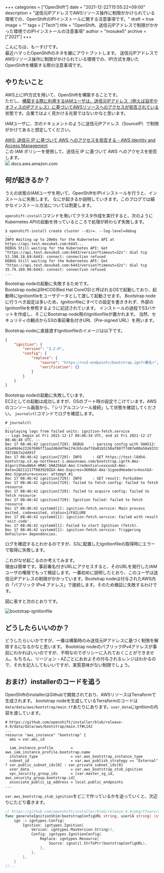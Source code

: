 +++
categories = ["OpenShift"]
date = "2021-12-22T15:55:22+09:00"
description = "送信元IPアドレスでAWSリソース操作に制限がかけられている環境での、OpenShiftのIPIインストールに関する注意事項です。"
draft = true
image = ""
tags = ["Tech"]
title = "OpenShift、送信元IPアドレスで制限がかかった環境でのIPIインストールの注意事項"
author = "mosuke5"
archive = ["2021"]
+++

こんにちは、もーすけです。  
最近ハマったOpenShiftのネタを雑にアウトプットします。
送信元IPアドレスでAWSリソース操作に制限がかけられている環境での、IPI方式を用いたOpenShiftを構築する際の注意事項です。
<!--more-->

## やりたいこと
AWS上にIPI方式を用いて、OpenShiftを構築することです。  
ただし、<u>構築する際に利用するIAMユーザは、送信元IPアドレス（例えば自宅やオフィスのIPアドレス）に基づいてAWSリソースへのアクセスが拒否されている</u>状態です。企業ではよく見かける光景ではないかなと思います。

IAMユーザに、次のドキュメントのように送信元IPアドレス（SourceIP）で制限がかけてあると想定してください。

<div class="belg-link row">
  <div class="belg-right col-md-12">
  <div class="belg-title">
      <a href="https://docs.aws.amazon.com/ja_jp/IAM/latest/UserGuide/reference_policies_examples_aws_deny-ip.html" target="_blank">AWS: 送信元 IP に基づいて AWS へのアクセスを拒否する - AWS Identity and Access Management</a>
    </div>
    <div class="belg-description">この IAM ポリシーを使用して、送信元 IP に基づいて AWS へのアクセスを拒否します。</div>
    <div class="belg-site">
      <img src="https://docs.aws.amazon.com/assets/images/favicon.ico" class="belg-site-icon">
      <span class="belg-site-name">docs.aws.amazon.com</span>
    </div>
  </div>
</div>

## 何が起きるか？
うえの状態のIAMユーザを用いて、OpenShiftをIPIインストールを行うと、インストールに失敗します。
なにが起きるか説明していきます。このブログでは細かなインストール方法については割愛します。

`openshift-install`コマンドを用いてクラスタ作成を実行すると、次のようにKubernetes APIの起動を待っているところで処理が終わらず失敗します。

```
$ openshift-install create cluster --dir=. --log-level=debug
...
INFO Waiting up to 20m0s for the Kubernetes API at https://api.test.mosuke5.com:6443...
DEBUG Still waiting for the Kubernetes API: Get "https://api.test.mosuke5.com:6443/version?timeout=32s": dial tcp 52.198.18.69:6443: connect: connection refused
DEBUG Still waiting for the Kubernetes API: Get "https://api.test.mosuke5.com:6443/version?timeout=32s": dial tcp 35.74.169.90:6443: connect: connection refused
...
```

Bootstrap nodeの起動に失敗するためです。  
Bootstrap nodeはRHCOS(Red Hat CoreOS)と呼ばれるOSで起動しており、起動時にIgnitionfileをユーザデータとして渡して起動させます。
Bootstrap nodeに行うべき設定は多いため、Ignitionfileにすべての設定を書ききれず、外部のIgnitionfileを参照するように記述されています。
インストールの過程でS3バケットを作成し、そこにBootstrap node用のIgnitionfileが置かれます。
当然、セキュリティの観点からS3の事前署名付きURL（Pre-signed URL）を用います。

Bootstrap nodeに直接渡すIgnitionfileのイメージは以下です。

```json
{
    "ignition": {
        "version": "3.2.0",
        "config": {
            "replace": {
                "source": "https://<s3-endpoint>/bootstrap.ign?<署名>",
                "verification": {}
            }
        }
    }
}
```

Bootstrap nodeの起動に失敗しています。  
EC2としての起動は成功しますが、OSのブート時の設定でこけています。AWSのコンソール画面から、「シリアルコンソール接続」して状態を確認してください。
`journalctl`コマンドでログを確認します。

```
# journalctl
...
Displaying logs from failed units: ignition-fetch.service
-- Logs begin at Fri 2021-12-17 08:46:34 UTC, end at Fri 2021-12-17 08:46:48 UTC. --
Dec 17 08:46:42 ignition[729]: DEBUG    : parsing config with SHA512: 82a49d4e22267606ff1aa2d6d4f9e174cb5cdaf7da01b5150af807f7d07e00a58a9331f8befefb07a7e2c4364299c0f62ab2748cd05260c204
f8726b7a2dd91f
Dec 17 08:46:42 ignition[729]: INFO     : GET https://test-l8dh4-bootstrap.s3.ap-northeast-1.amazonaws.com/bootstrap.ign?X-Amz-Algorithm=AWS4-HMAC-SHA256&X-Amz-Credential=xxxxx&X-Amz-Date=20211217T083920Z&X-Amz-Expires=3600&X-Amz-SignedHeaders=host&X-Amz-Signature=xxxxx: attempt #1
Dec 17 08:46:42 ignition[729]: INFO     : GET result: Forbidden
Dec 17 08:46:42 ignition[729]: failed to fetch config: failed to fetch resource
Dec 17 08:46:42 ignition[729]: failed to acquire config: failed to fetch resource
Dec 17 08:46:42 ignition[729]: Ignition failed: failed to fetch resource
Dec 17 08:46:42 systemd[1]: ignition-fetch.service: Main process exited, code=exited, status=1/FAILURE
Dec 17 08:46:42 systemd[1]: ignition-fetch.service: Failed with result 'exit-code'.
Dec 17 08:46:42 systemd[1]: Failed to start Ignition (fetch).
Dec 17 08:46:42 systemd[1]: ignition-fetch.service: Triggering OnFailure= dependencies.
```

ログを確認するとわかるのですが、S3に配置したIgnitionfileの取得時にエラーで取得に失敗します。  

これがなぜ起こるのか考えてみます。  
理由は簡単です。事前署名付きURLにアクセスすると、そのURLを発行したIAMユーザの権限でもって検証します。一番初めに説明したとおり、このユーザは送信元IPアドレスの制限がかかっています。Bootstrap nodeは付与されたAWS内の「パブリック IPv4 アドレス」で接続します。そのため検証に失敗するわけです。

図に表すと次のとおりです。

![bootstrap-ignitionfile](/image/bootstrap-ignitionfile.png)

## どうしたらいいのか？
どうしたらいいかですが、一番は構築時のみ送信元IPアドレスに基づく制限を解除するになるかなと思います。
Bootstrap nodeのパブリックIPv4アドレスが事前にわかればいいのですが、不明なのでポリシーに入れておくことができません。もちろん、リージョン・AZごとにおおよその付与されるレンジはわかるので、それを記入してもいいですが、実質意味がない制限でしょう。

## おまけ）installerのコードを追う
OpenShiftのinstallerはGithubで開発されており、AWSリソースはTerraformで生成されます。
bootstrap nodeを生成しているTerraformのコードは `data/data/aws/bootstrap/main.tf`あたりにあります。`user_data`にignitionの内容を渡しています。

```hcl
# https://github.com/openshift/installer/blob/release-4.9/data/data/aws/bootstrap/main.tf#L142
...
resource "aws_instance" "bootstrap" {
  ami = var.ami_id

  iam_instance_profile        = aws_iam_instance_profile.bootstrap.name
  instance_type               = var.aws_bootstrap_instance_type
  subnet_id                   = var.aws_publish_strategy == "External" ? var.public_subnet_ids[0] : var.private_subnet_ids[0]
  user_data                   = var.aws_bootstrap_stub_ignition
  vpc_security_group_ids      = [var.master_sg_id, aws_security_group.bootstrap.id]
  associate_public_ip_address = local.public_endpoints
...
```

`var.aws_bootstrap_stub_ignition`をどこで作っているかを追っていくと、次辺りにたどり着きます。

```go
// https://github.com/openshift/installer/blob/release-4.9/pkg/tfvars/aws/bootstrap_ignition.go#L39-L75
func generateIgnitionShim(bootstrapConfigURL string, userCA string) (string, error) {
	ign := igntypes.Config{
		Ignition: igntypes.Ignition{
			Version: igntypes.MaxVersion.String(),
			Config: igntypes.IgnitionConfig{
				Replace: igntypes.Resource{
					Source: ignutil.StrToPtr(bootstrapConfigURL),
				},
			},
		},
	}
//...
```
